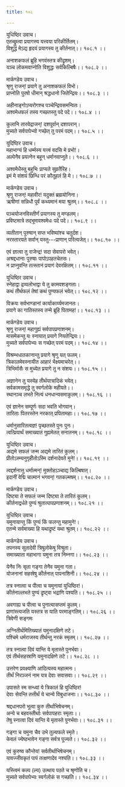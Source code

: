 ```yaml
---
title: १०८

---
```

युधिष्ठिर उवाच।  
एतच्छ्रुत्वा प्रयागस्य यत्त्वया परिकीर्तितम्।  
विशुद्धं मेऽद्य हृदयं प्रयागस्य तु कीर्तनात्।। १०८.१ ।।  
  
अनाशकफलं ब्रूहि भगवंस्तत्र कीद्रृशम्।  
यञ्च लोकमवाप्नोति विशुद्धः सर्वकिल्बिषैः।। १०८.२ ।।  
  
मार्कण्डेय उवाच।  
श्रृणु राजन्! प्रयागे तु अनाशकफलं विभो।  
प्राप्नोति पुरषो धीमान् श्रद्धधानो जितेन्द्रियः।। १०८.३ ।।  
  
अहीनाङ्गोऽप्यरोगश्च पञ्चेन्द्रियसमन्वितः।  
अश्वमेधफलं तस्य गच्छतस्तु पदे पदे।। १०८.४ ।।  
  
कुलानि तारयेद्राजन्! दशपूर्वान् दशापरान्।  
मुच्यते सर्वपापेभ्यो गच्छेत् तु परमं पदम्।। १०८.५ ।।  
  
युदिष्ठिर उवाच।  
महाभाग्यं हि धर्म्मस्य यत्त्वं वदसि मे प्रभो!।  
अल्पेनैव प्रयत्नेन बहून् धर्मानवाप्नुते।। १०८.६ ।।  
  
अश्वमेधैस्तु बहुभिः प्राप्यते सुव्रतैरिह।  
इमं मे संशयं छिन्धि परं कौतूहलं हि मे।। १०८.७ ।।  
  
मार्कण्डेय उवाच।  
श्रृणु राजन्! महावीर! यदुक्तं ब्रह्मयोनिना।  
ऋषीणां सन्निधौ पूर्वं कथ्यमानं मया श्रुतम्।। १०८.८ ।।  
  
पञ्चयोजनविस्तीर्णं प्रयागस्य तु मण्डलम्।  
प्रविष्टमात्रे तद्भूमावश्वमेधः पदे पदे।। १०८.९ ।।  
  
व्यतीतान् पुरुषान् सप्त भविष्यांश्च चतुर्दश।  
नरस्तारयते सर्वान् यस्तु---प्राणान् परित्यजेत्।। १०८.१० ।।  
  
एवं ज्ञात्वा तु राजेन्द्र! सदा सेवापरो भवेत्।  
अश्रद्दधानाः पुरुषाः पापोऽपहतचेतसः।  
न प्राप्नुवन्ति तत्स्तानं प्रयागं देवरक्षितम्।। १०८.११ ।।  
  
युधिष्ठिर उवाच।  
स्नेहाद्वा द्रव्यलोभाद्वा ये तु कामवशङ्गताः।  
कथं तीर्थफलं तेषां कथं पुण्यफलं भवेत्।। १०८.१२ ।।  
  
विक्रयः सर्वभाण्डानां कार्याकार्य्यमजानतः।  
प्रयागे का गातिस्तस्य तन्मे ब्रूहि पितामह!।। १०८.१३ ।।  
  
मार्कण्डेय उवाच।  
श्रृणु राजन्! महागुह्यं सर्वपापप्रणाशनम्।  
मासमेकन्तु यः स्नायात् प्रयागे नियतेन्द्रियः।।  
मुच्यते सर्वपापेभ्यः स गच्छेत् परमं पदम्।। १०८.१४ ।।  
  
विश्रम्भधातकानान्तु प्रयागे श्रृणु यत् फलम्।  
त्रिकालमेवस्नायीत आहारं भैक्ष्यमाचरेत्।।  
त्रिभिर्मासैः स मुच्येत प्रयागे तु न संशयः।। १०८.१५ ।।  
  
अज्ञानेन तु यस्येह तीर्थयात्रादिकं भवेत्।  
सर्वकामसमृद्धे तु स्वर्गलोके महीयते।।  
स्थानञ्च लभते नित्यं धनधान्यसमाकुलम्।। १०८.१६ ।।  
  
एवं ज्ञानेन सम्पूर्णः सदा भवति भोगवान्।  
तारिताः पितरस्तेन नरकात् प्रपितामहाः।। १०८.१७ ।।  
  
धर्मानुसारितत्वज्ञ! पृच्छतस्ते पुनः पुनः।  
त्वत्प्रियार्थं समाख्यातं गुह्यमेतत् सनातनम्।। १०८.१८ ।।  
  
युधिष्ठिर उवाच।  
अद्यमे सफलं जन्म अद्यमे तारितं कुलम्।  
प्रीतोऽस्म्यनुगृहीतोऽस्मि दर्शनादेवते मुने!।। १०८.१९ ।।  
  
त्वद्दर्शनात्तु धर्मात्मन्! मुक्तोहऽञ्चाद्य किल्बिषात्।  
इदानीं वेद्मि चात्मानं भगवन्! गतकल्मषम्।। १०८.२० ।।  
  
मार्कण्डेय उवाच।  
दिष्ट्या ते सफलं जन्म दिष्ट्या ते तारितं कुलम्।  
कीर्तनाद्वर्धते पुण्यं श्रुतात्पापप्रणाशनम्।। १०८.२१ ।।  
  
युधिष्ठिर उवाच।  
यमुनायान्तु किं पुण्यं किं फलन्तु महामुने!।  
एतन्मे सर्वमाख्या हि यथाद्रृष्टं यथा श्रुतम्।। १०८.२२ ।।  
  
मार्कण्डेय उवाच।  
तपनस्य सुतादेवी त्रिषुलोकेषु विश्रुता।  
समाख्याता महाभागा यमुना तत्र निम्नगा।। १०८.२३ ।।  
  
येनैव निः सृता गङ्गा तेनैव यमुना गता।  
योजनानां सहस्रेषु कीर्तनात् पापनाशिनी।। १०८.२४ ।।  
  
तत्र स्नात्वा च पीत्वा च यमुनायां युधिष्ठिर!।  
कीर्तनाल्लभते पुण्यं द्रृष्ट्वा भद्राणि पश्यति।। १०८.२५ ।।  
  
अवगाह्य च पीत्वा च पुनात्यासप्तमं कुलम्।  
प्राणांस्त्यजति यस्तत्र स याति परमाङ्गतिम्।। १०८.२६ ।।  
त्रिवेणी सङ्गमः  
  
अग्नितीर्थमितिख्यातं यमुनादक्षिणे तटे।  
पश्चिमे धर्मराजस्य तीर्थन्तु नरकं स्मृतम्।। १०८.२७ ।।  
  
तत्र स्नात्वा दिवं यान्ति ये मृतास्ते पुनर्भवाः।  
एवं तीर्थसहस्राणि यमुनादक्षिणे तटे।। १०८.२८ ।।  
  
उत्तरेण प्रवक्ष्याणि आदित्यस्य महात्मनः।  
तीर्थं निरञ्जनं नाम यत्र देवाः सवासवाः।। १०८.२९ ।।  
  
उपासते स्म सन्ध्यां ये त्रिकालं हि युधिष्ठिर!  
देवाः सेवन्ति तत्तीर्थं ये चान्ये विबुधाजनाः।। १०८.३० ।।  
  
श्रद्दधानपरो भूत्वा कुरु तीर्थाभिषेचनम्।  
अन्ये च बहवस्तीर्थाः सर्वपापहराः स्मृताः।।  
तेषु स्नात्वा दिवं यान्ति ये मृतास्ते पुनर्भवाः।। १०८.३१ ।।  
  
गङ्गा च यमुना चैव उभे तुल्यफले स्मृते।  
केवलं ज्येष्ठभावेन गङ्गा सर्वत्र पूज्यते।। १०८.३२ ।।  
  
एवं कुरुष्व कौन्तेय! सर्वतीर्थाभिषेचनम्।  
यावज्जीवकृतं पापं तत्क्षणादेव नश्यति।। १०८.३३ ।।  
  
यस्त्विमं कल्प (ल्य) उत्थाय पठते च श्रृणोति च।  
मुच्यते सर्वपापेभ्यः स्वर्गलोकं स गच्छति।। १०८.३४ ।।